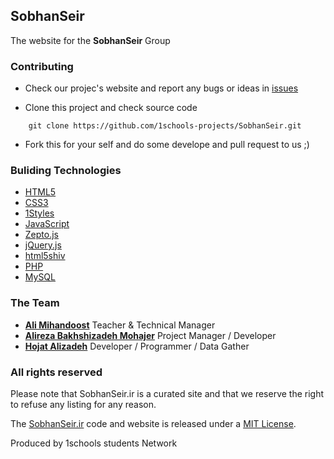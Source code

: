 ## SobhanSeir
The website for the **SobhanSeir** Group


### Contributing

* Check our projec's website and report any bugs or ideas in [issues](https://github.com/1schools-projects/SobhanSeir/issues)

* Clone this project and check source code
```
    git clone https://github.com/1schools-projects/SobhanSeir.git
```

* Fork this for your self and do some develope and pull request to us ;)


### Buliding Technologies
* [HTML5](http://ali.md/wiki/html5)
* [CSS3](http://ali.md/css3ref)
* [1Styles](http://ali.md/1styles)
* [JavaScript](http://ali.md/wiki/javascript)
* [Zepto.js](http://ali.md/zepto.js)
* [jQuery.js](http://ali.md/jquery.js)
* [html5shiv](http://ali.md/html5shiv)
* [PHP](http://ali.md/php/)
* [MySQL](http://ali.md/wiki/mysql)


### The Team
* [**Ali Mihandoost**](http://github.com/Alimd) Teacher & Technical Manager
* [**Alireza Bakhshizadeh Mohajer**](https://github.com/alirezabm) Project Manager / Developer 
* [**Hojat Alizadeh**](https://github.com/hojatalizadeh) Developer / Programmer / Data Gather

### All rights reserved ###
Please note that SobhanSeir.ir is a curated site and that we reserve the right to refuse any listing for any reason.

The [SobhanSeir.ir](http://SobhanSeir.ir) code and website is released under a [MIT License](http://opensource.org/licenses/MIT).


Produced by 1schools students Network

